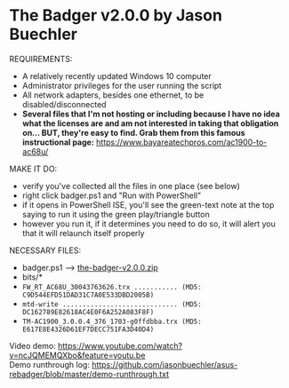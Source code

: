 # The Badger v2.0.0 by Jason Buechler

REQUIREMENTS:
* A relatively recently updated Windows 10 computer
* Administrator privileges for the user running the script
* All network adapters, besides one ethernet, to be disabled/disconnected
* __Several files that I'm not hosting or including because I have no idea what the licenses are and am not interested in taking that obligation on... BUT, they're easy to find. Grab them from this famous instructional page:__ https://www.bayareatechpros.com/ac1900-to-ac68u/

MAKE IT DO:
* verify you've collected all the files in one place (see below)
* right click badger.ps1 and "Run with PowerShell"
* if it opens in PowerShell ISE, you'll see the green-text note at the top saying to run it using the green play/triangle button
* however you run it, if it determines you need to do so, it will alert you that it will relaunch itself properly 
 
NECESSARY FILES: 
* badger.ps1   -->   [the-badger-v2.0.0.zip](https://github.com/jasonbuechler/asus-rebadger/files/3125866/the-badger-v2.0.0.zip)
* bits/*
* ``FW_RT_AC68U_30043763626.trx ........... (MD5: C9D544EFD51DAD31C7A0E533DBD2005B)`` 
* ``mtd-write ............................. (MD5: DC162789E82618AC4E0F6A252A083F8F)`` 
* ``TM-AC1900_3.0.0.4_376_1703-g0ffdbba.trx (MD5: E617E8E4326D61EF7DECC751FA3D40D4)`` 


Video demo: https://www.youtube.com/watch?v=ncJQMEMQXbo&feature=youtu.be  
Demo runthrough log: https://github.com/jasonbuechler/asus-rebadger/blob/master/demo-runthrough.txt
